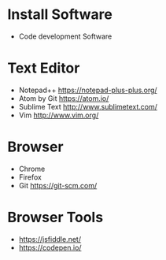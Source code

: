 # Install Software
* Code development Software 
# Text Editor 
* Notepad++ https://notepad-plus-plus.org/
* Atom by Git https://atom.io/
* Sublime Text http://www.sublimetext.com/
* Vim http://www.vim.org/
# Browser
* Chrome
* Firefox
* Git https://git-scm.com/
# Browser Tools
* https://jsfiddle.net/
* https://codepen.io/

